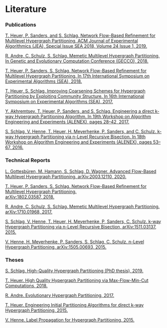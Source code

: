 # Literature

### Publications

[T. Heuer, P. Sanders, and S. Schlag. Network Flow-Based Refinement for Multilevel Hypergraph
Partitioning, ACM Journal of Experimental Algorithmics (JEA), Special Issue SEA 2018, Volume 24 Issue 1, 2019.](https://dl.acm.org/doi/10.1145/3329872)

[R. Andre, C. Schulz, S. Schlag. Memetic Multilevel Hypergraph Partitioning. In Genetic and Evolutionary Computation Conference (GECCO), 2018.](https://dl.acm.org/doi/10.1145/3205455.3205475)

[T. Heuer, P. Sanders, S. Schlag. Network Flow-Based Refinement for Multilevel Hypergraph Partitioning. In 17th International Symposium on Experimental Algorithms (SEA), 2018.](http://drops.dagstuhl.de/opus/volltexte/2018/8936/pdf/LIPIcs-SEA-2018-1.pdf)

[T. Heuer, S. Schlag. Improving Coarsening Schemes for Hypergraph Partitioning by Exploiting Community Structure. In 16th International Symposium on Experimental Algorithms (SEA), 2017.](http://drops.dagstuhl.de/opus/volltexte/2017/7622/pdf/LIPIcs-SEA-2017-21.pdf)

[Y. Akhremtsev, T. Heuer, P. Sanders, and S. Schlag. Engineering a direct k-way Hypergraph Partitioning Algorithm. In 19th Workshop on Algorithm Engineering and Experiments (ALENEX), pages 28–42, 2017.](https://epubs.siam.org/doi/abs/10.1137/1.9781611974768.3?mobileUi=0&)

[S. Schlag, V. Henne, T. Heuer, H. Meyerhenke, P. Sanders, and C. Schulz. k-way Hypergraph Partitioning via n-Level Recursive Bisection. In 18th Workshop on Algorithm Engineering and Experiments (ALENEX), pages 53–67, 2016.](https://epubs.siam.org/doi/abs/10.1137/1.9781611974317.5)

### Technical Reports
[L. Gottesbüren, M. Hamann, S. Schlag, D. Wagner. Advanced Flow-Based Multilevel Hypergraph Partitioning. arXiv:2003.12110, 2020.](https://arxiv.org/abs/2003.12110)

[T. Heuer, P. Sanders, S. Schlag. Network Flow-Based Refinement for Multilevel Hypergraph Partitioning. 	
arXiv:1802.03587, 2018.](https://arxiv.org/abs/1802.03587)

[R. Andre, C. Schulz, S. Schlag. Memetic Multilevel Hypergraph Partitioning. arXiv:1710.01968, 2017.](https://arxiv.org/abs/1710.01968)
	
[S. Schlag, V. Henne, T. Heuer, H. Meyerhenke, P, Sanders, C. Schulz. k-way Hypergraph Partitioning via n-Level Recursive Bisection, arXiv:1511.03137, 2015.](https://arxiv.org/abs/1511.03137)
	
[V. Henne, H. Meyerhenke, P. Sanders, S. Schlag, C. Schulz. n-Level Hypergraph Partitioning, arXiv:1505.00693, 2015.](https://arxiv.org/abs/1505.00693) 

### Theses
[S. Schlag. High-Quality Hypergraph Partitioning (PhD thesis), 2019.](https://publikationen.bibliothek.kit.edu/1000105953)

[T. Heuer. High Quality Hypergraph Partitioning via Max-Flow-Min-Cut Computations, 2018.](https://publikationen.bibliothek.kit.edu/1000083200)

[R. Andre. Evolutionary Hypergraph Partitioning, 2017.](https://algo2.iti.kit.edu/download/bachelorarbeit_robin_andre.pdf)

[T. Heuer. Engineering Initial Partitioning Algorithms for direct k-way Hypergraph Partitioning, 2015.](https://publikationen.bibliothek.kit.edu/1000063446)

[V. Henne. Label Propagation for Hypergraph Partitioning, 2015.](https://publikationen.bibliothek.kit.edu/1000063440)
